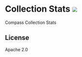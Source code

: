 # Collection Stats [![][travis_img]][travis_url]

Compass Collection Stats

## License

Apache 2.0

[travis_img]: https://travis-ci.com/mongodb-js/compass-collection-stats.svg?token=ezEB2TnpPiu7XLo6ByZp&branch=master
[travis_url]: https://travis-ci.com/mongodb-js/compass-collection-stats
